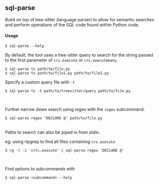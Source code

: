 ## sql-parse

Build on top of tree-sitter (language parser) to allow for semantic searches and perform
operations of the SQL code found within Python code.

#### Usage

```
$ sql-parse --help
```

By default, the tool uses a tree-sitter query to search for the string passed to
the first parameter of `crs.execute` or `crs.executemany`.
```
$ sql-parse ts path/to/file.py
$ sql-parse ts path/to/file1.py path/to/file2.py
```

Specify a custom query file with `-t`
```
$ sql-parse ts -t path/to/treesitter/query path/to/file.py
```


<br>

Further narrow down search using regex with the `regex` subcommand.
```
$ sql-parse regex 'DECLARE @' path/to/file.py
```

<br>
Paths to search can also be piped in from stdin.

eg: using ripgrep to find all files containing `crs.execute`
```
$ rg -l -i 'crs\.execute' | sql-parse regex 'DECLARE @'
```

<br>

Find options to subcommands with
```
$ sql-parse <subcommand> --help
```
